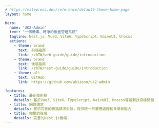 ```yaml
---
# https://vitepress.dev/reference/default-theme-home-page
layout: home

hero:
  name: "UK2-Admin"
  text: "一個簡潔、乾淨的後臺管理系統"
  tagline: Nest.js、Vue3、Vite6、TypeScript、NaiveUI、Unocss
  actions:
    - theme: brand
      text: 前端指南
      link: /zhTW/web-guide/guide/introduction
    - theme: brand
      text: 後端指南
      link: /zhTW/nest-guide/guide/introduction
    - theme: alt
      text: GitHub
      link: https://github.com/akizono/uk2-admin

features:
  - title: 最新技術棧
    details: 基於Vue3、Vite6、TypeScript、NaiveUI、Unocss等最新技術棧開發
  - title: 網路請求
    details: 提供完善的網路請求封裝，提供統一的響應處理和多場景能力
  - title: 完整的後端
    details: 完善的Nest.js後端
---
```

